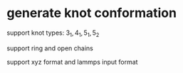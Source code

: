# generate knot conformation 

support knot types: $3_1, 4_1, 5_1, 5_2$

support ring and open chains

support xyz format and lammps input format
